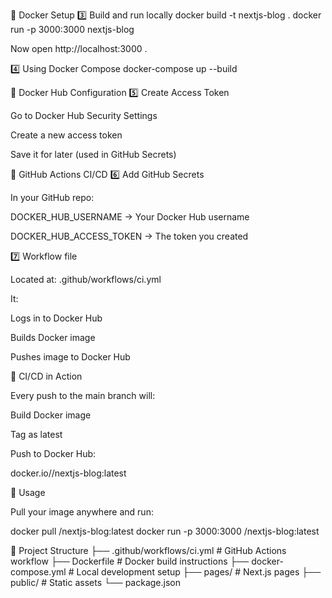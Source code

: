 🐳 Docker Setup
3️⃣ Build and run locally
docker build -t nextjs-blog .
docker run -p 3000:3000 nextjs-blog


Now open http://localhost:3000
.

4️⃣ Using Docker Compose
docker-compose up --build

🔑 Docker Hub Configuration
5️⃣ Create Access Token

Go to Docker Hub Security Settings

Create a new access token

Save it for later (used in GitHub Secrets)

🤖 GitHub Actions CI/CD
6️⃣ Add GitHub Secrets

In your GitHub repo:

DOCKER_HUB_USERNAME → Your Docker Hub username

DOCKER_HUB_ACCESS_TOKEN → The token you created

7️⃣ Workflow file

Located at: .github/workflows/ci.yml

It:

Logs in to Docker Hub

Builds Docker image

Pushes image to Docker Hub

🚀 CI/CD in Action

Every push to the main branch will:

Build Docker image

Tag as latest

Push to Docker Hub:

docker.io/<your-username>/nextjs-blog:latest

📝 Usage

Pull your image anywhere and run:

docker pull <your-username>/nextjs-blog:latest
docker run -p 3000:3000 <your-username>/nextjs-blog:latest

📂 Project Structure
├── .github/workflows/ci.yml     # GitHub Actions workflow
├── Dockerfile                   # Docker build instructions
├── docker-compose.yml            # Local development setup
├── pages/                       # Next.js pages
├── public/                      # Static assets
└── package.json
